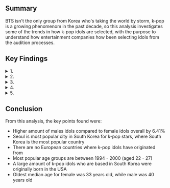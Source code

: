 ## **Summary**

BTS isn't the only group from Korea who's taking the world by storm, k-pop is a growing phenomenom in the past decade, so this analysis investigates some of the trends in how k-pop idols are selected, with the purpose to understand how entertainment companies how been selecting idols from the audition processes.

## **Key Findings**

<details>
<summary>1.</summary> Firstly, let's look at all countries of where k-pop idols are from.
<br>
<br>

![Countries Where Born](https://user-images.githubusercontent.com/111752059/195376872-2cc52cbe-d8f1-44cf-a690-74fb93df4b87.png)

It may be no surprise that South Korea is the biggest country and is the outlier found here however, some of the biggest idols are from neighboring countries like Japan and China. The biggest country outside of the Asia was the USA, which is a big market for k-pop outside of Asia. Somewhat suprisingly, no countries from Europe were found.

</details>

<details>
<summary>2.</summary> Next, we look at countries and genders to see the differences between them. Here we have South Korea separated from the rest of the countries where k-pop idols are from.
<br>
<br>

![Countries and Genders](https://user-images.githubusercontent.com/111752059/195376867-715f2508-5289-442b-9509-722583248966.png)

In South Korea, male performers were 12% higher than females. The same pattern is seen in China and USA too however, those from Japan and Taiwan, females represented the overall majority for these countries.

</details>

<details>
<summary>3.</summary> Let's see how many are in groups compared to those not in groups (i.e. solo acts), and if those who are solo or groups are also in other groups. Sometimes these are not as super groups, comprising from other groups (e.g. SuperM).
<br>
<br>

![Different Groups](https://user-images.githubusercontent.com/111752059/195376875-7fc3fdf7-8278-4b6b-ad22-8fbb79b423c1.png)

The outlier here is that many idols are not in other groups, meaning the overall majority are dedicated to those particuar groups. This would suggest that while it is not uncommon that k-pop idols will have solo careers separate from the groups, it is not common for them to form other groups, highly likely this would be a decision from the companies, rather than the k-pop stars themselves.

</details>

<details>
<summary>4.</summary> Let's now look at genders across all countries and which year groups are most popular with k-pop stars.
<br>
<br>

![Gender and Year Groups](https://user-images.githubusercontent.com/111752059/195376880-2ae33915-9bb0-4a55-a35c-7b1a0476f6bf.png)

Data shows here that most popular age groups are between 1994 - 2000 (aged 22 - 27) the increase could suggest that with the rise in popularity, more k-pop idols are making their debut to meet the global demand. The decline from 2000 could potentially be due to k-pop idols who have not yet made their debut and are still undergoing the training process. 

While some countries (Japan, Taiwan) showed that that there were more females than males, the data here reinfornces the fact that there are more male idols than female by 6.41%.

</details>

<details>
<summary>5.</summary> Finally, let's specifically look at South Korea, (being the most popular country, unsurpisingly) and what the median age is for each city. 
<br>
<br>

![Location and Age](https://user-images.githubusercontent.com/111752059/195376881-44e56036-dce0-4c7f-802a-0636b3833e7e.png)

Seoul, with it being the capital is the most popular city where k-pop idols are from. However, the data here shows that the top cities in South Korea appear to have a larger amount of females (89 in total) compared to males (99 in total). Median age across cities in South Korea range from aged 19 to 33, with the oldest for female being 33 and male being 40. This would imply that the lifespan for males is higher than females.

Some of these k-pop stars who are based in South Korea were also born in North America

</details>

## **Conclusion**

From this analysis, the key points found were:

- Higher amount of males idols compared to female idols overall by 6.41%
- Seoul is most popular city in South Korea for k-pop stars, where South Korea is the most popular country
- There are no European countries where k-pop idols have originated from
- Most popular age groups are between 1994 - 2000 (aged 22 - 27)
- A large amount of k-pop idols who are based in South Korea were originally born in the USA
- Oldest median age for female was 33 years old, while male was 40 years old
